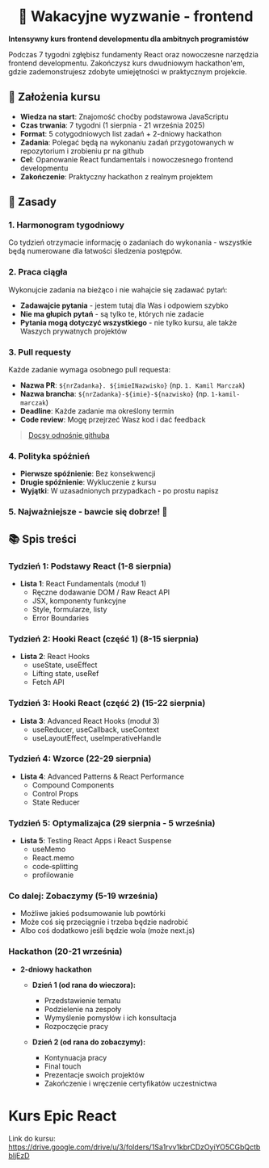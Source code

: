 <div>
  <h1 align="center">🌟 Wakacyjne wyzwanie - frontend</h1>
  <strong>
    Intensywny kurs frontend developmentu dla ambitnych programistów
  </strong>
  <p>
    Podczas 7 tygodni zgłębisz fundamenty React oraz nowoczesne narzędzia frontend developmentu.
    Zakończysz kurs dwudniowym hackathon'em, gdzie zademonstrujesz zdobyte umiejętności
    w praktycznym projekcie.
  </p>
</div>

## 🎯 Założenia kursu

- **Wiedza na start**: Znajomość choćby podstawowa JavaScriptu
- **Czas trwania**: 7 tygodni (1 sierpnia - 21 września 2025)
- **Format**: 5 cotygodniowych list zadań + 2-dniowy hackathon
- **Zadania**: Polegać będą na wykonaniu zadań przygotowanych w repozytorium i zrobieniu pr na github
- **Cel**: Opanowanie React fundamentals i nowoczesnego frontend developmentu
- **Zakończenie**: Praktyczny hackathon z realnym projektem

## 📖 Zasady

### 1. Harmonogram tygodniowy

Co tydzień otrzymacie informację o zadaniach do wykonania - wszystkie będą numerowane dla łatwości śledzenia postępów.

### 2. Praca ciągła

Wykonujcie zadania na bieżąco i nie wahajcie się zadawać pytań:

- **Zadawajcie pytania** - jestem tutaj dla Was i odpowiem szybko
- **Nie ma głupich pytań** - są tylko te, których nie zadacie
- **Pytania mogą dotyczyć wszystkiego** - nie tylko kursu, ale także Waszych prywatnych projektów

### 3. Pull requesty

Każde zadanie wymaga osobnego pull requesta:

- **Nazwa PR**: `${nrZadanka}. ${imieINazwisko}` (np. `1. Kamil Marczak`)
- **Nazwa brancha**: `${nrZadanka}-${imie}-${nazwisko}` (np. `1-kamil-marczak`)
- **Deadline**: Każde zadanie ma określony termin
- **Code review**: Mogę przejrzeć Wasz kod i dać feedback

> [Docsy odnośnie githuba](https://docs.solvro.pl/git-github/intro/5-github/)

### 4. Polityka spóźnień

- **Pierwsze spóźnienie**: Bez konsekwencji
- **Drugie spóźnienie**: Wykluczenie z kursu
- **Wyjątki**: W uzasadnionych przypadkach - po prostu napisz

### 5. Najważniejsze - bawcie się dobrze! 🎉

## 📚 Spis treści

### Tydzień 1: Podstawy React (1-8 sierpnia)

- **Lista 1**: React Fundamentals (moduł 1)
  - Ręczne dodawanie DOM / Raw React API
  - JSX, komponenty funkcyjne
  - Style, formularze, listy
  - Error Boundaries

### Tydzień 2: Hooki React (część 1) (8-15 sierpnia)

- **Lista 2**: React Hooks
  - useState, useEffect
  - Lifting state, useRef
  - Fetch API

### Tydzień 3: Hooki React (część 2) (15-22 sierpnia)

- **Lista 3**: Advanced React Hooks (moduł 3)
  - useReducer, useCallback, useContext
  - useLayoutEffect, useImperativeHandle

### Tydzień 4: Wzorce (22-29 sierpnia)

- **Lista 4**: Advanced Patterns & React Performance
  - Compound Components
  - Control Props
  - State Reducer

### Tydzień 5: Optymalizajca (29 sierpnia - 5 września)

- **Lista 5**: Testing React Apps i React Suspense
  - useMemo
  - React.memo
  - code‑splitting
  - profilowanie

### Co dalej: Zobaczymy (5-19 września)

- Możliwe jakieś podsumowanie lub powtórki
- Może coś się przeciągnie i trzeba będzie nadrobić
- Albo coś dodatkowo jeśli będzie wola (może next.js)

### Hackathon (20-21 września)

- **2-dniowy hackathon**

  - **Dzień 1 (od rana do wieczora):**

    - Przedstawienie tematu
    - Podzielenie na zespoły
    - Wymyślenie pomysłów i ich konsultacja
    - Rozpoczęcie pracy

  - **Dzień 2 (od rana do zobaczymy):**
    - Kontynuacja pracy
    - Final touch
    - Prezentacje swoich projektów
    - Zakończenie i wręczenie certyfikatów uczestnictwa

# Kurs Epic React

Link do kursu: https://drive.google.com/drive/u/3/folders/1Sa1rvv1kbrCDzOyiYO5CGbQctbbljEzD
